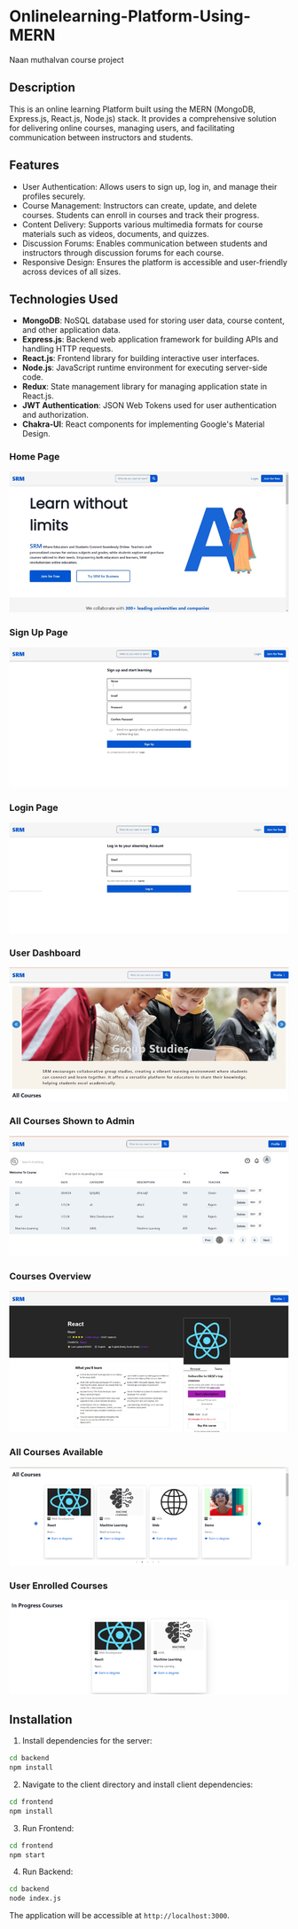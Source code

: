 # Onlinelearning-Platform-Using-MERN

Naan muthalvan course project

## Description

This is an online learning Platform built using the MERN (MongoDB, Express.js, React.js, Node.js) stack. It provides a comprehensive solution for delivering online courses, managing users, and facilitating communication between instructors and students.

## Features

- User Authentication: Allows users to sign up, log in, and manage their profiles securely.
- Course Management: Instructors can create, update, and delete courses. Students can enroll in courses and track their progress.
- Content Delivery: Supports various multimedia formats for course materials such as videos, documents, and quizzes.
- Discussion Forums: Enables communication between students and instructors through discussion forums for each course.
- Responsive Design: Ensures the platform is accessible and user-friendly across devices of all sizes.

## Technologies Used

- **MongoDB**: NoSQL database used for storing user data, course content, and other application data.
- **Express.js**: Backend web application framework for building APIs and handling HTTP requests.
- **React.js**: Frontend library for building interactive user interfaces.
- **Node.js**: JavaScript runtime environment for executing server-side code.
- **Redux**: State management library for managing application state in React.js.
- **JWT Authentication**: JSON Web Tokens used for user authentication and authorization.
- **Chakra-UI**: React components for implementing Google's Material Design.

### Home Page

![Home Page](/screenshots/home_page.png)

### Sign Up Page

![Sign Up Page](/screenshots/signup_page.png)

### Login Page

![Login Page](/screenshots/login_page.png)

### User Dashboard

![User Dashboard](/screenshots/user_dashboard.png)

### All Courses Shown to Admin

![All Courses Shown to Admin](/screenshots/all_courses_admin.png)

### Courses Overview

![Courses Overview](/screenshots/courses_overview.png)

### All Courses Available

![All Courses Available](/screenshots/all_courses_available.png)

### User Enrolled Courses

![User Enrolled Courses](/screenshots/user_enrolled_courses.png)

## Installation

1. Install dependencies for the server:

```bash
cd backend
npm install
```

2. Navigate to the client directory and install client dependencies:

```bash
cd frontend
npm install
```

3. Run Frontend:

```bash
cd frontend
npm start
```

4. Run Backend:

```bash
cd backend
node index.js
```

The application will be accessible at `http://localhost:3000`.
